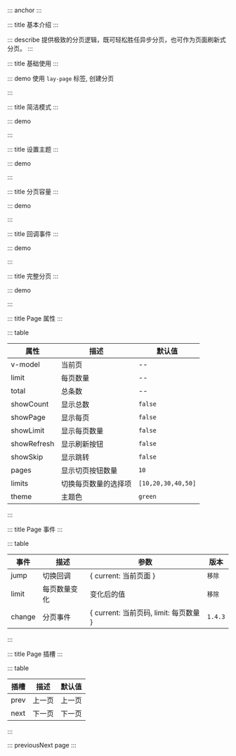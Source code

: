 ::: anchor
:::

::: title 基本介绍
:::

::: describe 提供极致的分页逻辑，既可轻松胜任异步分页，也可作为页面刷新式分页。
:::

::: title 基础使用
:::

::: demo 使用 `lay-page` 标签, 创建分页

<template>
  <lay-page v-model="currentPage" :limit="limit" :total="total" :show-page="true"></lay-page>
</template>

<script>
import { ref } from 'vue'

export default {
  setup() {

    const limit = ref(20)
    const total = ref(100)
    const currentPage = ref(2);

    return {
      limit,
      total,
      currentPage
    }
  }
}
</script>

:::

::: title 简洁模式
:::

::: demo

<template>
  <lay-page :limit="limit1" v-model="current1" :total="total1"></lay-page>
</template>

<script>
import { ref } from 'vue'

export default {
  setup() {

    const limit1 = ref(10);
    const total1 = ref(100);
    const current1 = ref(1);

    return {
      limit1,
      total1,
      current1
    }
  }
}
</script>

:::

::: title 设置主题
:::

::: demo

<template>
  <lay-page :limit="limit2" :total="total2" :show-page="true" theme="blue"></lay-page>
</template>

<script>
import { ref } from 'vue'

export default {
  setup() {

    const limit2 = ref(20)
    const total2 = ref(100)

    return {
      limit2,
      total2,
    }
  }
}
</script>

:::

::: title 分页容量
:::

::: demo

<template>
  <lay-page :limit="limit3" :total="total3" showCount showPage :limits="limits3"></lay-page>
</template>

<script>
import { ref } from 'vue'

export default {
  setup() {

    const limit3 = ref(5)
    const total3 = ref(125)
    const limits3 = ref([5, 10, 50, 100, 200])

    return {
      limit3,
      total3,
      limits3
    }
  }
}
</script>

:::


::: title 回调事件
:::

::: demo

<template>
  <lay-page :limit="limit4" :total="total4" @change="change4" :show-page="true"></lay-page>
</template>

<script>
import { ref } from 'vue'
import { layer } from "@layui/layui-vue";

export default {
  setup() {

    const limit4 = ref(20)
    const total4 = ref(100)
    const change4 = ({ current, limit }) => {
      layer.msg("current:" + current + " limit:" + limit);
    }

    return {
      limit4,
      total4,
      change4
    }
  }
}
</script>

:::

::: title 完整分页
:::

::: demo

<template>
  <lay-button-container>
    <lay-button type="primary" size="sm" @click="changeCurrent5">update model {{ current5 }}</lay-button>
    <lay-button type="primary" size="sm" @click="changeLimit5">update limit {{ limit5 }}</lay-button>
  </lay-button-container>
  <br/>
  <lay-page v-model="current5" v-model:limit="limit5" :pages="pages5" :total="total5" :show-count="true" :show-page="true" :show-limit="true" :show-refresh="true" :showSkip="true" @change="change5"></lay-page>
</template>

<script>
import { ref } from 'vue'

export default {
  setup() {

    const limit5 = ref(10)
    const total5 = ref(99)
    const pages5 = ref(7);
    const current5 = ref(1);
    const changeCurrent5 = () => {
      current5.value = 2;
    }
    const changeLimit5 = () => {
      limit5.value = 20;
    }
    const change5 = ({ current, limit }) => {
      layer.msg("current:" + current + " limit:" + limit);
    }
    return {
      limit5,
      total5,
      pages5,
      current5,
      changeCurrent5,
      changeLimit5,
      change5
    }
  }
}
</script>

:::

::: title Page 属性
:::

::: table

| 属性        | 描述         | 默认值  |
| ----------- | ------------ | ------- |
| v-model     | 当前页       | --      |
| limit       | 每页数量     | --      |
| total       | 总条数       | --      |
| showCount   | 显示总数     | `false` |
| showPage    | 显示每页     | `false` |
| showLimit   | 显示每页数量 | `false` |
| showRefresh | 显示刷新按钮 | `false` |
| showSkip    | 显示跳转     | `false` |
| pages       | 显示切页按钮数量     | `10` |
| limits       | 切换每页数量的选择项     | `[10,20,30,40,50]` |
| theme       | 主题色        |`green`|

:::

::: title Page 事件
:::

::: table

| 事件 | 描述     | 参数                  | 版本                  |
| ---- | -------- | --------------------- |---------------------  |
| jump | 切换回调 | { current: 当前页面 } | `移除`                  |
| limit | 每页数量变化 | 变化后的值 | `移除`                  |
| change          | 分页事件 | { current: 当前页码, limit: 每页数量 } | `1.4.3` |

:::

::: title Page 插槽
:::

::: table

| 插槽 | 描述   | 默认值 |
| ---- | ------ | ------ |
| prev | 上一页 | 上一页 |
| next | 下一页 | 下一页 |

:::

::: previousNext page
:::